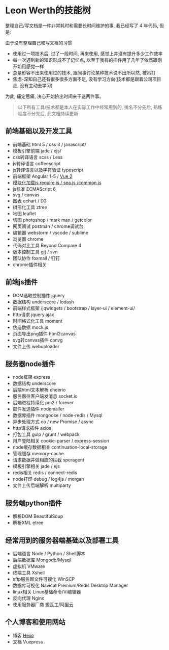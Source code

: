 # Leon Werth的技能树

 整理自己/写文档是一件非常耗时和需要长时间维护的事, 我已经写了 4 年代码, 但是:
 
 由于没有整理自己和写文档的习惯
 - 使用过一项技术后, 过了一段时间, 再来使用, 感觉上并没有提升多少工作效率
 - 每一次遇到新的知识形成不了记忆点, 以至于我有的插件用了几年了依然跟刚开始用感觉一样
 - 总是形容不出来使用过的技术, 跟同事讨论某种技术说不出所以然, 被吊打
 - 焦虑-深知自己还有很多很多方面不足, 没有学习方向(技术都是跟着公司项目走, 没有主动去学习)
 
 为此, 痛定思痛, 决心开始挤出时间来干这两件事。

> 以下所有工具/技术都是本人在实际工作中经常用到的, 排名不分先后, 熟练程度不分先后, 此文档持续更新

## 前端基础以及开发工具

- 前端基础 html 5 / css 3 / javascript/
- 模板引擎前端 jade / ejs/
- css转译语言 scss / Less
- js转译语言 coffeescript
- js转译语言以及字符验证 typescript
- 前端框架 Angular 1-5 / [Vue 2](https://github.com/buildlove/SkillTree/blob/master/vue%202.md)
- [模块化加载js require.js / sea.js /common.js](https://github.com/buildlove/SkillTree/blob/master/%E6%A8%A1%E5%9D%97%E5%8A%A0%E8%BD%BD%E6%96%B9%E5%BC%8F.md)
- js标准 ECMAScript 6
- svg / canvas
- 图表 echart / D3
- 树形化工具 ztree
- 地图 leaflet
- 切图 photoshop / mark man / getcolor
- 网页调试 postman / chrome调试台
- 编辑器 webstorm / vscode / sublime
- 浏览器 chrome
- 代码对比工具 Beyond Compare 4
- 版本控制工具 [git](https://buildlove.github.io/2015/12/08/Git/) / svn
- 团队协作 foxmail / 钉钉
- chrome插件相关

## 前端js插件

- DOM选取控制插件 jquery
- 数据结构 underscore / lodash
- 前端样式框架 /jqwidgets / bootstrap / layer-ui / element-ui/
- http请求 jquery.ajax
- 时间格式化工具 moment
- 伪造数据 mock.js
- 页面导出png插件 html2canvas
- svg转canvas插件 canvg
- 文件上传 webuploader

## 服务器node插件

- node框架 express
- 数据结构 underscore
- 后端html文本解析 cheerio
- 服务器往客户端发消息 socket.io
- 后端进程持续化 pm2 / forever
- 邮件发送插件 nodemailer
- 数据库插件 mongoose / node-redis / Mysql
- 异步处理方式 co / new Promise / async
- http请求插件 axios
- 打包工具 gulp / grunt / webpack
- 用户登陆相关 cookie-parser / express-session
- node缓存数据相关 continuation-local-storage
- 管理缓存 memory-cache
- 请求数据并做相应的拦截 speragent
- 模板引擎相关 jade / ejs
- redis相关 redis / connect-redis
- node打印 debug / log4js / morgan
- 文件上传后端解析 multiparty

## 服务端python插件

- 解析DOM BeautifulSoup
- 解析XML etree

## 经常用到的服务器端基础以及部署工具

- 后端语言 Node / Python / Shell脚本
- 后端数据库 Mongodb/Mysql
- 虚拟机 VMware
- 终端工具 Xshell
- sftp服务器文件可视化 WinSCP
- 数据库可视化 Navicat Premium/Redis Desktop Manager
- linux相关 Linux基础命令/Vi编辑器
- 反向代理 Nginx
- 使用服务器厂商 搬瓦工/阿里云

## 个人博客和使用网站

- 博客 [Hexo](http://buildlove.github.io)
- 文档 Vuepress

